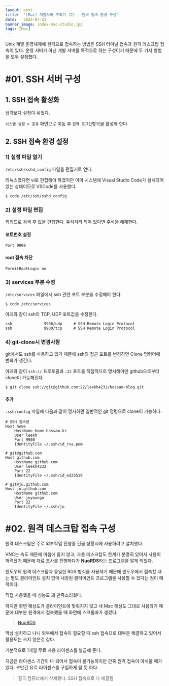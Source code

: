 ```yaml
---
layout: post
title:  "[Mac] 개발서버 구축기 (2) - 원격 접속 환경 구성"
date:   2024-07-21
banner_image: index-mac-studio.jpg
tags: [Mac]
---
```


Unix 계열 운영체제에 원격으로 접속하는 방법은 SSH 터미널 접속과 원격 데스크탑 접속이 있다. 운영 서버가 아닌 개발 서버를 목적으로 하는 구성이기 때문에 두 가지 방법을 모두 설정했다.

<!--more-->

# #01. SSH 서버 구성

## 1. SSH 접속 활성화

생각보다 설정이 쉬웠다.

`시스템 설정 > 공유` 화면으로 이동 후 `원격 로그인`항목을 활성화 한다.

## 2. SSH 접속 환경 설정

### 1) 설정 파일 열기

`/etc/ssh/sshd_config` 파일을 편집기로 연다.

리눅스였다면 vi로 편집해야 하겠지만 이미 시스템에 Visual Studio Code가 설치되어 있는 상태이므로 VSCode를 사용했다.

```shell
$ code /etc/ssh/sshd_config
```

### 2) 설정 파일 편집

키워드로 검색 후 값을 편집한다. 주석처리 되어 있다면 주석을 해제한다.

#### 포트번호 설정

```config
Port 9900
```

#### root 접속 차단

```config
PermitRootLogin no
```

### 3) services 부분 수정

`/etc/services` 파일에서 ssh 관련 포트 부분을 수정해야 한다.

```shell
$ code /etc/services
```

아래와 같이 ssh의 TCP, UDP 포트값을 수정한다.

```config
ssh              9900/udp     # SSH Remote Login Protocol
ssh              9900/tcp     # SSH Remote Login Protocol
```

### 4) git-clone시 변경사항

git에서도 ssh를 사용하고 있기 때문에 ssh의 접근 포트를 변경하면 Clone 명령어에 변화가 생긴다.

아래와 같이 `ssh://` 프로토콜과 `:22` 포트를 직접적으로 명시해야만 github으로부터 clone이 가능해진다.

```shell
$ git clone ssh://git@github.com:22/leekh4232/hossam-blog.git
```

#### 추가

`.ssh/config` 파일에 다음과 같이 명시하면 일반적인 git 명령으로 clone이 가능하다.

```
# SSH 접속용
Host home
    HostName home.hossam.kr
    User leekh
    Port 9900
    IdentityFile ~/.ssh/id_rsa.pem

# git@github.com
Host github.com
    HostName github.com
    User leekh4232
    Port 22
    IdentityFile ~/.ssh/id_ed25519

# git@ju.github.com
Host ju.github.com
    HostName github.com
    User juyounga
    Port 22
    IdentityFile ~/.ssh/ju
```

# #02. 원격 데스크탑 접속 구성

원격 데스크탑은 주로 외부작업 진행중 긴급 상황시에 사용하려고 설치했다.

VNC는 속도 때문에 마음에 들지 않고, 크롬 데스크탑도 한계가 분명히 있어서 사용이 꺼려졌기 때문에 자료 조사를 진행하다가 **NuoRDS**라는 프로그램을 알게 되었다.

윈도우의 원격 데스크탑과 동일한 RDS 방식을 사용하기 때문에 윈도우에서 접속할 때는 별도 클라이언트 설치 없이 내장된 클라이언트 프로그램을 사용할 수 있다는 점이 매력이다.

직접 사용했을 때 성능도 꽤 만족스러웠다.

하지만 화면 해상도가 클라이언트에 맞춰지지 않고 내 Mac 해상도 그대로 사용되기 때문에 대부분 원격에서 접속했을 때 화면에 스크롤바가 생겼다.

> [NuoRDS](https://www.nuords.com/products/nuords/)

막상 설치하고 나니 외부에서 접속이 필요할 때 ssh 접속으로 대부분 해결하고 있어서 활용도는 크지 않은것 같다.

기본적으로 1개월 무료 사용 라이센스를 발급해 준다.

지금은 라이센스 기간이 다 되어서 접속이 불가능하지만 간혹 원격 접속이 아쉬울 때가 있다. 조만간 유료 라이센스를 구입하게 될 듯 하다.

> 결국 컴퓨터에서 삭제했다. SSH 접속으로 다 해결됨